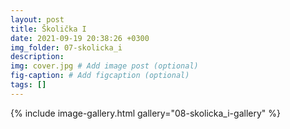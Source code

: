 ```yaml
---
layout: post
title: Školička I
date: 2021-09-19 20:38:26 +0300
img_folder: 07-skolicka_i
description: 
img: cover.jpg # Add image post (optional)
fig-caption: # Add figcaption (optional)
tags: []
---
```



{% include image-gallery.html gallery="08-skolicka_i-gallery" %}
